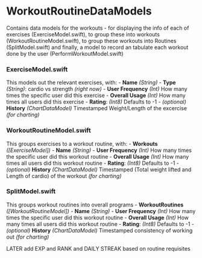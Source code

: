 # WorkoutRoutineDataModels

Contains data models for the workouts - for displaying the info of each of exercises (ExerciseModel.swift), to group these into workouts (WorkoutRoutineModel.swift), to group these workouts into Routines (SplitModel.swift) and finally, a model to record an tabulate each workout done by the user (PerformWorkoutModel.swift)

  
### ExerciseModel.swift 
This models out the relevant exercises, with:
    - **Name** *(String)*
    - **Type** *(String)*: cardio vs strength *(right now)*
    - **User Frequency** *(Int)* How many times the specific user did this exercise
    - **Overall Usage** *(Int)* How many times all users did this exercise
    - **Rating**: *(Int8)* Defaults to -1
    - *(optional)* **History** *(ChartDataModel)* Timestamped Weight/Length of the excercise *(for charting)* 

### WorkoutRoutineModel.swift
This groups exercises to a workout routine, with:
    - **Workouts** *([ExerciseModel])*
    - **Name** *(String)*
    - **User Frequency** *(Int)* How many times the specific user did this workout routine
    - **Overall Usage** *(Int)* How many times all users did this workout routine
    - **Rating**: *(Int8)* Defaults to -1
    - *(optional)* **History** *(ChartDataModel)* Timestamped (Total weight lifted and Length of cardio) of the workout *(for charting)*

### SplitModel.swift
This groups workout routines into overall programs
    - **WorkoutRoutines** *([WorkoutRoutineModel])*
    - **Name** *(String)*
    - **User Frequency** *(Int)* How many times the specific user did this workout routine
    - **Overall Usage** *(Int)* How many times all users did this workout routine
    - **Rating**: *(Int8)* Defaults to -1
    - *(optional)* **History** *(ChartDataModel)* Timestamped consistency of working out *(for charting)*
    
    



LATER add EXP and RANK and DAILY STREAK based on routine requisites 
